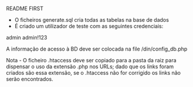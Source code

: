 README FIRST

- O ficheiros generate.sql cria todas as tabelas na base de dados
- É criado um utilizador de teste com as seguintes credenciais:

admin
admin!123

A informação de acesso à BD deve ser colocada na file /din/config_db.php

Nota - O ficheiro .htaccess deve ser copiado para a pasta da raiz para dispensar o uso da extensão .php nos URLs;
dado que os links foram criados são essa extensão, se o .htaccess não for corrigido os links não serão encontrados.